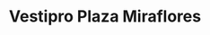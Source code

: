 ---
title: "Vestipro Plaza Miraflores"
url: /tegucigalpa/vestipro-plaza-miraflores/
shop: Allgemein
---